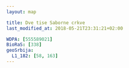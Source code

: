 ```yaml
---
layout: map

title: Dve tise Saborne crkve
last_modified_at: 2018-05-21T23:31:21+02:00

WDPA: [555589021]
BioRaS: [338]
geoSrbija:
  L1_182: [58, 163]
---
```


